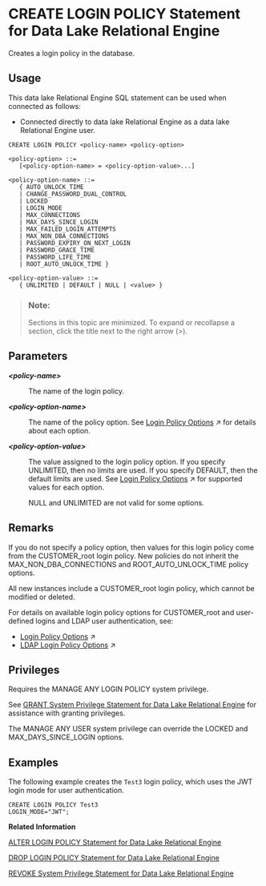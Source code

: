 <!-- loioa617f94484f210158939e870e250dd78 -->

# CREATE LOGIN POLICY Statement for Data Lake Relational Engine

Creates a login policy in the database.



<a name="loioa617f94484f210158939e870e250dd78__section_ovp_dvr_znb"/>

## Usage

This data lake Relational Engine SQL statement can be used when connected as follows:

-   Connected directly to data lake Relational Engine as a data lake Relational Engine user.



```
CREATE LOGIN POLICY <policy-name> <policy-option>
```

```
<policy-option> ::=
   [<policy-option-name> = <policy-option-value>...]
```

```
<policy-option-name> ::=
   { AUTO_UNLOCK_TIME 
   | CHANGE_PASSWORD_DUAL_CONTROL
   | LOCKED 
   | LOGIN_MODE 
   | MAX_CONNECTIONS 
   | MAX_DAYS_SINCE_LOGIN 
   | MAX_FAILED_LOGIN_ATTEMPTS 
   | MAX_NON_DBA_CONNECTIONS
   | PASSWORD_EXPIRY_ON_NEXT_LOGIN 
   | PASSWORD_GRACE_TIME 
   | PASSWORD_LIFE_TIME 
   | ROOT_AUTO_UNLOCK_TIME }
```

```
<policy-option-value> ::=
   { UNLIMITED | DEFAULT | NULL | <value> }
```



> ### Note:  
> Sections in this topic are minimized. To expand or recollapse a section, click the title next to the right arrow \(*\>*\).



<a name="loioa617f94484f210158939e870e250dd78__IQ_Parameters"/>

## Parameters


<dl>
<dt><b>

*<policy-name\>*

</b></dt>
<dd>

The name of the login policy.



</dd>
</dl>


<dl>
<dt><b>

*<policy-option-name\>*

</b></dt>
<dd>

The name of the policy option. See [Login Policy Options](https://help.sap.com/viewer/a89a0a8384f21015b1e7adbeca456f73/2024_3_QRC/en-US/a43f448484f21015924f9951e9b77e32.html "Available options for CUSTOMER_ROOT and user-defined login policies.") :arrow_upper_right: for details about each option.



</dd><dt><b>

*<policy-option-value\>*

</b></dt>
<dd>

The value assigned to the login policy option. If you specify UNLIMITED, then no limits are used. If you specify DEFAULT, then the default limits are used. See [Login Policy Options](https://help.sap.com/viewer/a89a0a8384f21015b1e7adbeca456f73/2024_3_QRC/en-US/a43f448484f21015924f9951e9b77e32.html "Available options for CUSTOMER_ROOT and user-defined login policies.") :arrow_upper_right: for supported values for each option.

NULL and UNLIMITED are not valid for some options.



</dd>
</dl>



<a name="loioa617f94484f210158939e870e250dd78__IQ_Usage"/>

## Remarks

If you do not specify a policy option, then values for this login policy come from the CUSTOMER\_root login policy. New policies do not inherit the MAX\_NON\_DBA\_CONNECTIONS and ROOT\_AUTO\_UNLOCK\_TIME policy options.

All new instances include a CUSTOMER\_root login policy, which cannot be modified or deleted.

For details on available login policy options for CUSTOMER\_root and user-defined logins and LDAP user authentication, see:

-   [Login Policy Options](https://help.sap.com/viewer/a89a0a8384f21015b1e7adbeca456f73/2024_3_QRC/en-US/a43f448484f21015924f9951e9b77e32.html "Available options for CUSTOMER_ROOT and user-defined login policies.") :arrow_upper_right:
-   [LDAP Login Policy Options](https://help.sap.com/viewer/a89a0a8384f21015b1e7adbeca456f73/2024_3_QRC/en-US/a450848584f210159c6ab461ae64c77f.html "Available login policy options for LDAP user authentication.") :arrow_upper_right:



<a name="loioa617f94484f210158939e870e250dd78__IQ_Permissions"/>

## Privileges

Requires the MANAGE ANY LOGIN POLICY system privilege.

See [GRANT System Privilege Statement for Data Lake Relational Engine](grant-system-privilege-statement-for-data-lake-relational-engine-a3dfcb0.md) for assistance with granting privileges.

The MANAGE ANY USER system privilege can override the LOCKED and MAX\_DAYS\_SINCE\_LOGIN options.



<a name="loioa617f94484f210158939e870e250dd78__IQ_Examples"/>

## Examples

The following example creates the `Test3` login policy, which uses the JWT login mode for user authentication.

```
CREATE LOGIN POLICY Test3
LOGIN_MODE="JWT";
```

**Related Information**  


[ALTER LOGIN POLICY Statement for Data Lake Relational Engine](alter-login-policy-statement-for-data-lake-relational-engine-a231c98.md "Changes existing login policies .")

[DROP LOGIN POLICY Statement for Data Lake Relational Engine](drop-login-policy-statement-for-data-lake-relational-engine-a61cdea.md "Removes a login policy from the database.")

[REVOKE System Privilege Statement for Data Lake Relational Engine](revoke-system-privilege-statement-for-data-lake-relational-engine-a3eadda.md "Removes specific system privileges from specific users and the right to administer the privilege.")

